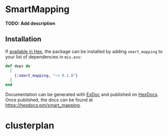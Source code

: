 # SmartMapping

**TODO: Add description**

## Installation

If [available in Hex](https://hex.pm/docs/publish), the package can be installed
by adding `smart_mapping` to your list of dependencies in `mix.exs`:

```elixir
def deps do
  [
    {:smart_mapping, "~> 0.1.0"}
  ]
end
```

Documentation can be generated with [ExDoc](https://github.com/elixir-lang/ex_doc)
and published on [HexDocs](https://hexdocs.pm). Once published, the docs can
be found at <https://hexdocs.pm/smart_mapping>.

# clusterplan
